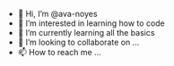 - 👋 Hi, I’m @ava-noyes
- 👀 I’m interested in learning how to code
- 🌱 I’m currently learning all the basics
- 💞️ I’m looking to collaborate on ...
- 📫 How to reach me ...

<!---
ava-noyes/ava-noyes is a ✨ special ✨ repository because its `README.md` (this file) appears on your GitHub profile.
You can click the Preview link to take a look at your changes.
--->
